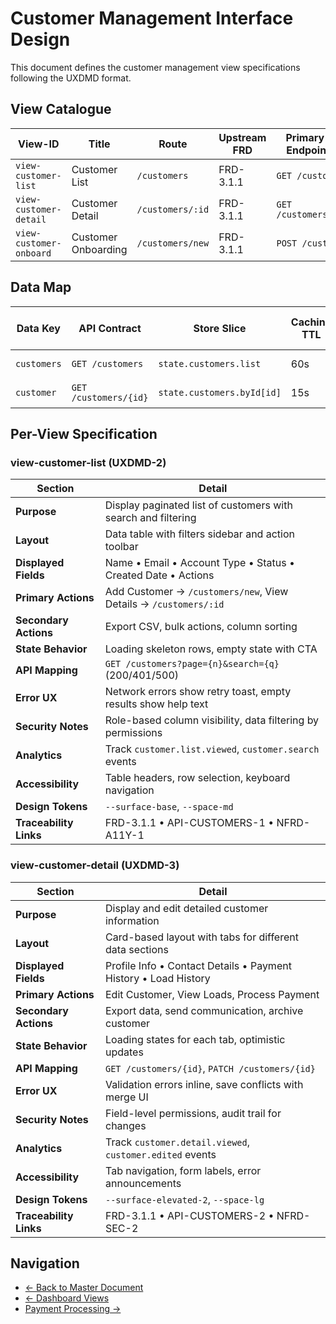 # Customer Management Interface Design

This document defines the customer management view specifications following the UXDMD format.

## View Catalogue

| View-ID | Title | Route | Upstream FRD | Primary API Endpoint(s) | User Roles |
|---------|-------|-------|--------------|-------------------------|------------|
| `view-customer-list` | Customer List | `/customers` | FRD-3.1.1 | `GET /customers` | admin, sales |
| `view-customer-detail` | Customer Detail | `/customers/:id` | FRD-3.1.1 | `GET /customers/{id}` | admin, sales |
| `view-customer-onboard` | Customer Onboarding | `/customers/new` | FRD-3.1.1 | `POST /customers` | admin, sales |

## Data Map

| Data Key | API Contract | Store Slice | Caching TTL | Loaded By (View-IDs) | Security |
|----------|--------------|-------------|-------------|---------------------|----------|
| `customers` | `GET /customers` | `state.customers.list` | 60s | customer-list | auth required |
| `customer` | `GET /customers/{id}` | `state.customers.byId[id]` | 15s | customer-detail | auth required |

## Per-View Specification

### view-customer-list (UXDMD-2)

| Section | Detail |
|---------|--------|
| **Purpose** | Display paginated list of customers with search and filtering |
| **Layout** | Data table with filters sidebar and action toolbar |
| **Displayed Fields** | Name • Email • Account Type • Status • Created Date • Actions |
| **Primary Actions** | Add Customer → `/customers/new`, View Details → `/customers/:id` |
| **Secondary Actions** | Export CSV, bulk actions, column sorting |
| **State Behavior** | Loading skeleton rows, empty state with CTA |
| **API Mapping** | `GET /customers?page={n}&search={q}` (200/401/500) |
| **Error UX** | Network errors show retry toast, empty results show help text |
| **Security Notes** | Role-based column visibility, data filtering by permissions |
| **Analytics** | Track `customer.list.viewed`, `customer.search` events |
| **Accessibility** | Table headers, row selection, keyboard navigation |
| **Design Tokens** | `--surface-base`, `--space-md` |
| **Traceability Links** | FRD-3.1.1 • API-CUSTOMERS-1 • NFRD-A11Y-1 |

### view-customer-detail (UXDMD-3)

| Section | Detail |
|---------|--------|
| **Purpose** | Display and edit detailed customer information |
| **Layout** | Card-based layout with tabs for different data sections |
| **Displayed Fields** | Profile Info • Contact Details • Payment History • Load History |
| **Primary Actions** | Edit Customer, View Loads, Process Payment |
| **Secondary Actions** | Export data, send communication, archive customer |
| **State Behavior** | Loading states for each tab, optimistic updates |
| **API Mapping** | `GET /customers/{id}`, `PATCH /customers/{id}` |
| **Error UX** | Validation errors inline, save conflicts with merge UI |
| **Security Notes** | Field-level permissions, audit trail for changes |
| **Analytics** | Track `customer.detail.viewed`, `customer.edited` events |
| **Accessibility** | Tab navigation, form labels, error announcements |
| **Design Tokens** | `--surface-elevated-2`, `--space-lg` |
| **Traceability Links** | FRD-3.1.1 • API-CUSTOMERS-2 • NFRD-SEC-2 |

## Navigation

- [← Back to Master Document](./uiux_spec.md)
- [← Dashboard Views](./uiux_spec_dashboard.md)
- [Payment Processing →](./uiux_spec_payment_proc.md)